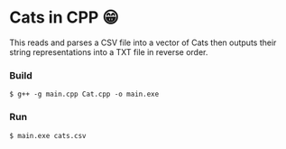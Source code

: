 # Cats in CPP 😁

This reads and parses a CSV file into a vector of Cats then outputs their string representations into a TXT file in reverse order.

### Build

```
$ g++ -g main.cpp Cat.cpp -o main.exe
```

### Run

```
$ main.exe cats.csv
```
